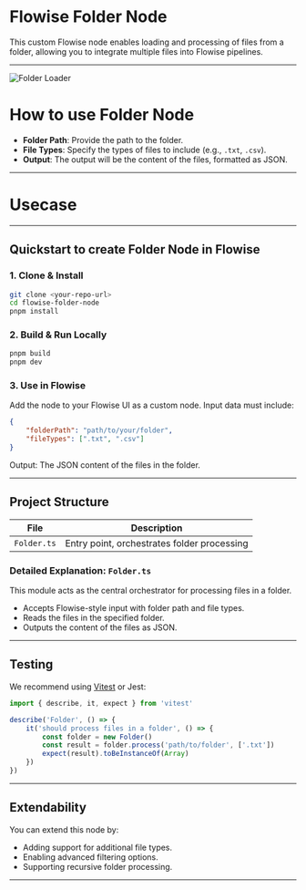 # Flowise Folder Node

This custom Flowise node enables loading and processing of files from a folder, allowing you to integrate multiple files into Flowise pipelines.

---

![Folder Loader](folder.svg)

# How to use Folder Node

-   **Folder Path**: Provide the path to the folder.
-   **File Types**: Specify the types of files to include (e.g., `.txt`, `.csv`).
-   **Output**: The output will be the content of the files, formatted as JSON.

---

# Usecase

---

## Quickstart to create Folder Node in Flowise

### 1. Clone & Install

```bash
git clone <your-repo-url>
cd flowise-folder-node
pnpm install
```

### 2. Build & Run Locally

```bash
pnpm build
pnpm dev
```

### 3. Use in Flowise

Add the node to your Flowise UI as a custom node. Input data must include:

```json
{
    "folderPath": "path/to/your/folder",
    "fileTypes": [".txt", ".csv"]
}
```

Output: The JSON content of the files in the folder.

---

## Project Structure

| File        | Description                                 |
| ----------- | ------------------------------------------- |
| `Folder.ts` | Entry point, orchestrates folder processing |

### Detailed Explanation: `Folder.ts`

This module acts as the central orchestrator for processing files in a folder.

-   Accepts Flowise-style input with folder path and file types.
-   Reads the files in the specified folder.
-   Outputs the content of the files as JSON.

---

## Testing

We recommend using [Vitest](https://vitest.dev/) or Jest:

```ts
import { describe, it, expect } from 'vitest'

describe('Folder', () => {
    it('should process files in a folder', () => {
        const folder = new Folder()
        const result = folder.process('path/to/folder', ['.txt'])
        expect(result).toBeInstanceOf(Array)
    })
})
```

---

## Extendability

You can extend this node by:

-   Adding support for additional file types.
-   Enabling advanced filtering options.
-   Supporting recursive folder processing.

---
